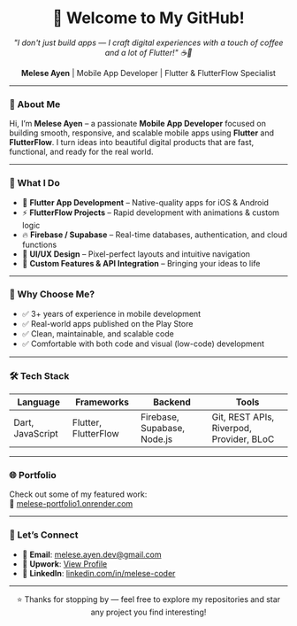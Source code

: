 <h1 align="center">👋 Welcome to My GitHub!</h1>

<p align="center">
  <em>"I don't just build apps — I craft digital experiences with a touch of coffee and a lot of Flutter!" ☕🚀</em>
</p>

<p align="center">
  <strong>Melese Ayen</strong> | Mobile App Developer | Flutter & FlutterFlow Specialist
</p>

---

### 📱 About Me

Hi, I’m **Melese Ayen** – a passionate **Mobile App Developer** focused on building smooth, responsive, and scalable mobile apps using **Flutter** and **FlutterFlow**. I turn ideas into beautiful digital products that are fast, functional, and ready for the real world.

---

### 🚀 What I Do

- 📱 **Flutter App Development** – Native-quality apps for iOS & Android  
- ⚡ **FlutterFlow Projects** – Rapid development with animations & custom logic  
- 🔥 **Firebase / Supabase** – Real-time databases, authentication, and cloud functions  
- 🎨 **UI/UX Design** – Pixel-perfect layouts and intuitive navigation  
- 🔌 **Custom Features & API Integration** – Bringing your ideas to life

---

### 💼 Why Choose Me?

- ✅ 3+ years of experience in mobile development  
- ✅ Real-world apps published on the Play Store  
- ✅ Clean, maintainable, and scalable code  
- ✅ Comfortable with both code and visual (low-code) development

---

### 🛠️ Tech Stack

| Language | Frameworks | Backend | Tools |
|----------|------------|---------|-------|
| Dart, JavaScript | Flutter, FlutterFlow | Firebase, Supabase, Node.js | Git, REST APIs, Riverpod, Provider, BLoC |

---

### 🌐 Portfolio

Check out some of my featured work:  
🔗 [melese-portfolio1.onrender.com](https://melese-portfolio1.onrender.com/)

---

### 🤝 Let’s Connect

- 📧 **Email**: melese.ayen.dev@gmail.com  
- 💼 **Upwork**: [View Profile](https://www.upwork.com/freelancers/~01df37bb449b1102cb?mp_source=share)  
- 🔗 **LinkedIn**: [linkedin.com/in/melese-coder](https://www.linkedin.com/in/melese-coder)

---

<p align="center">
  ⭐ Thanks for stopping by — feel free to explore my repositories and star any project you find interesting!
</p>
